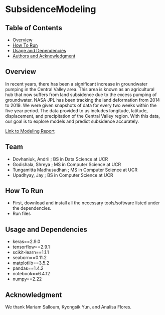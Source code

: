 # SubsidenceModeling

## Table of Contents
- [Overview](#overview)
- [How To Run](#how-to-run)
- [Usage and Dependencies](#usage-and-dependencies)
- [Authors and Acknowledgment](#authors-and-acknowledgment)

## Overview
In recent years, there has been a significant increase in groundwater pumping in the Central Valley area. This area is known as an agricultural hub that now suffers from land subsidence due to the excess pumping of groundwater. NASA JPL has been tracking the land deformation from 2014 to 2019. We were given snapshots of data for every two weeks within the five year period. The data provided to us includes longitude, latitude, displacement, and precipitation of the Central Valley region. With this data, our goal is to explore models and predict subsidence accurately. 

[Link to Modeling Report](https://drive.google.com/file/d/12z1KwS3QkmdyKd_zrW3BRgSGAypJ_6dA/view?usp=sharing)
## Team
- Dovhaniuk, Andrii ; BS in Data Science at UCR
- Godishala, Shreya ; MS in Computer Science at UCR
- Tungamitta Madhusudhan ; MS in Computer Science at UCR
- Upadhyay, Jay	; BS in Computer Science at UCR



## How To Run
* First, download and install all the necessary tools/software listed under the dependencies. 
* Run files

## Usage and Dependencies

- keras==2.9.0
- tensorflow==2.9.1
- scikit-learn==1.1.1
- seaborn==0.11.2
- matplotlib==3.5.2
- pandas==1.4.2
- notebook==6.4.12
- numpy==2.22

## Acknowledgment
We thank Mariam Salloum, Kyongsik Yun, and Analisa Flores.

